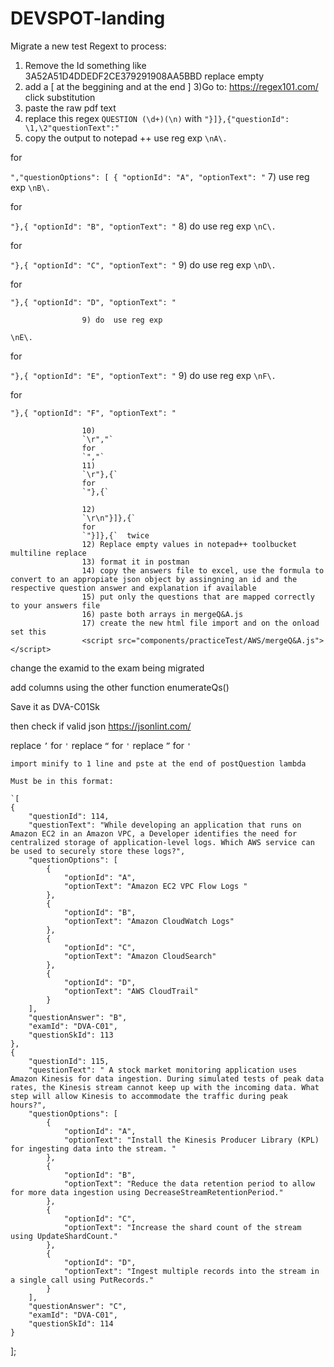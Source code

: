 # DEVSPOT-landing
Migrate a new test
Regext to process:

1) Remove the Id something like 3A52A51D4DDEDF2CE379291908AA5BBD replace empty
2) add a [ at the beggining and at the end ]
3)Go to:
https://regex101.com/ 
click substitution
4) paste the raw pdf text
5) replace this regex `QUESTION (\d+)(\n)` with `"}]},{"questionId": \1,\2"questionText":"`
6) copy the output to notepad ++ use reg exp
`\nA\. `

for

 `","questionOptions": [
                {
                    "optionId": "A",
                    "optionText": "`
7) use reg exp
`\nB\. `

for

`"},{
                    "optionId": "B",
                    "optionText": "`
8) do  use reg exp
`\nC\. `

for

`"},{
                    "optionId": "C",
                    "optionText": "`
9) do  use reg exp
`\nD\. `

for

`"},{
                    "optionId": "D",
                    "optionText": "`
					
					9) do  use reg exp
`\nE\. `

for

`"},{
                    "optionId": "E",
                    "optionText": "`
					9) do  use reg exp
`\nF\. `

for

`"},{
                    "optionId": "F",
                    "optionText": "`
					
					10)
					`\r","`
					for
					`","`
					11)
					`\r"},{`
					for
					`"},{`
					
					12) 
					`\r\n"}]},{`
					for 
					`"}]},{`  twice
					12) Replace empty values in notepad++ toolbucket multiline replace
					13) format it in postman
					14) copy the answers file to excel, use the formula to convert to an appropiate json object by assingning an id and the respective question answer and explanation if available
					15) put only the questions that are mapped correctly to your answers file
					16) paste both arrays in mergeQ&A.js
					17) create the new html file import and on the onload set this
					<script src="components/practiceTest/AWS/mergeQ&A.js"></script>
</head>

change the examid to the exam being migrated
<body onload="mergeQaA();">

add columns using the other function enumerateQs()

Save it as DVA-C01Sk

then check if valid json https://jsonlint.com/


replace `’` for `'`
replace `“` for `'`
replace `”` for `'`

	import minify to 1 line and pste at the end of postQuestion lambda
	
	Must be in this format:
	
	`[
    {
        "questionId": 114,
        "questionText": "While developing an application that runs on Amazon EC2 in an Amazon VPC, a Developer identifies the need for centralized storage of application-level logs. Which AWS service can be used to securely store these logs?",
        "questionOptions": [
            {
                "optionId": "A",
                "optionText": "Amazon EC2 VPC Flow Logs "
            },
            {
                "optionId": "B",
                "optionText": "Amazon CloudWatch Logs"
            },
            {
                "optionId": "C",
                "optionText": "Amazon CloudSearch"
            },
            {
                "optionId": "D",
                "optionText": "AWS CloudTrail"
            }
        ],
        "questionAnswer": "B",
        "examId": "DVA-C01",
        "questionSkId": 113
    },
    {
        "questionId": 115,
        "questionText": " A stock market monitoring application uses Amazon Kinesis for data ingestion. During simulated tests of peak data rates, the Kinesis stream cannot keep up with the incoming data. What step will allow Kinesis to accommodate the traffic during peak hours?",
        "questionOptions": [
            {
                "optionId": "A",
                "optionText": "Install the Kinesis Producer Library (KPL) for ingesting data into the stream. "
            },
            {
                "optionId": "B",
                "optionText": "Reduce the data retention period to allow for more data ingestion using DecreaseStreamRetentionPeriod."
            },
            {
                "optionId": "C",
                "optionText": "Increase the shard count of the stream using UpdateShardCount."
            },
            {
                "optionId": "D",
                "optionText": "Ingest multiple records into the stream in a single call using PutRecords."
            }
        ],
        "questionAnswer": "C",
        "examId": "DVA-C01",
        "questionSkId": 114
    }
];
